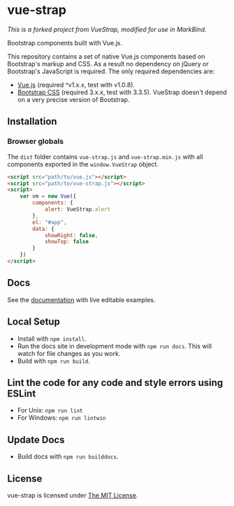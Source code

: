 # vue-strap
*This is a forked project from VueStrap, modified for use in MarkBind.*

Bootstrap components built with Vue.js.

This repository contains a set of native Vue.js components based on Bootstrap's markup and CSS. As a result no dependency on jQuery or Bootstrap's JavaScript is required. The only required dependencies are:

* [Vue.js](http://vuejs.org/) (required ^v1.x.x, test with v1.0.8).
* [Bootstrap CSS](http://getbootstrap.com/) (required 3.x.x, test with 3.3.5). VueStrap doesn't depend on a very precise version of Bootstrap.

## Installation

### Browser globals
The `dist` folder contains `vue-strap.js` and `vue-strap.min.js` with all components exported in the <code>window.VueStrap</code> object.

```html
<script src="path/to/vue.js"></script>
<script src="path/to/vue-strap.js"></script>
<script>
    var vm = new Vue({
        components: {
            alert: VueStrap.alert
        },
        el: "#app",
        data: {
            showRight: false,
            showTop: false
        }
    })
</script>
```

## Docs
See the [documentation](https://markbind.github.io/vue-strap/) with live editable examples.

## Local Setup
* Install with `npm install`.
* Run the docs site in development mode with `npm run docs`. This will watch for file changes as you work.
* Build with `npm run build`.

## Lint the code for any code and style errors using ESLint
* For Unix: `npm run lint`
* For Windows: `npm run lintwin`

## Update Docs
* Build docs with `npm run builddocs`.

## License
vue-strap is licensed under [The MIT License](LICENSE).
